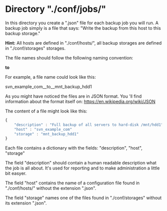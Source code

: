 # Directory "./conf/jobs/"

In this directory you create a ".json" file for each backup job you will run.
A backup job simply is a file that says:
"Write the backup from this host to this backup storage."

**Hint:**
All hosts are defined in "./conf/hosts/", all backup storages are defined
in "./conf/storages" storages.
      
The file names should follow the following naming convention:

<host file name>__to__<storage file name>

For example, a file name could look like this:

svn_example_com__to__mnt_backup_hdd1

As you might have noticed the files are in JSON format. You 'll find information
about the format itself on: https://en.wikipedia.org/wiki/JSON

The content of a file might look like this:
```javascript
{
    "description" : "Full backup of all servers to hard-disk /mnt/hdd1",
    "host" : "svn_example_com"
    "storage" : "mnt_backup_hdd1"
}
```
Each file contains a dictionary with the fields:
"description", "host", "storage"

The field "description" should contain a human readable description what the job
is all about. It's used for reporting and to make administration a little bit
easyer.

The field "host" contains the name of a configuration file found in
"./conf/hosts/" without the extension ".json".

The field "storage" names one of the files found in "./conf/storages"
without its extension ".json".
